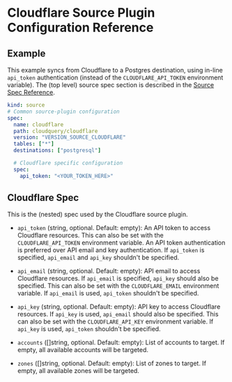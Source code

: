 # Cloudflare Source Plugin Configuration Reference

## Example

This example syncs from Cloudflare to a Postgres destination, using in-line `api_token` authentication (instead of the `CLOUDFLARE_API_TOKEN` environment variable). The (top level) source spec section is described in the [Source Spec Reference](/docs/reference/source-spec).

```yaml copy
kind: source
# Common source-plugin configuration
spec:
  name: cloudflare
  path: cloudquery/cloudflare
  version: "VERSION_SOURCE_CLOUDFLARE"
  tables: ["*"]
  destinations: ["postgresql"]

  # Cloudflare specific configuration
  spec:
    api_token: "<YOUR_TOKEN_HERE>"
```

## Cloudflare Spec

This is the (nested) spec used by the Cloudflare source plugin.

- `api_token` (string, optional. Default: empty):
  An API token to access Cloudflare resources. This can also be set with the `CLOUDFLARE_API_TOKEN` environment variable. An API token authentication is preferred over API email and key authentication. If `api_token` is specified, `api_email` and `api_key` shouldn't be specified.

- `api_email` (string, optional. Default: empty):
  API email to access Cloudflare resources. If `api_email` is specified, `api_key` should also be specified. This can also be set with the `CLOUDFLARE_EMAIL` environment variable. If `api_email` is used, `api_token` shouldn't be specified.

- `api_key` (string, optional. Default: empty):
  API key to access Cloudflare resources. If `api_key` is used, `api_email` should also be specified. This can also be set with the `CLOUDFLARE_API_KEY` environment variable. If `api_key` is used, `api_token` shouldn't be specified.

- `accounts` ([]string, optional. Default: empty):
  List of accounts to target. If empty, all available accounts will be targeted.

- `zones` ([]string, optional. Default: empty):
  List of zones to target. If empty, all available zones will be targeted.

